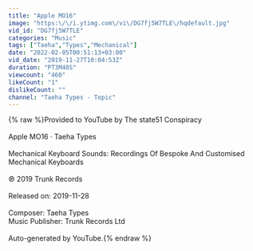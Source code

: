 ```yaml
---
title: "Apple MO16"
image: "https:\/\/i.ytimg.com\/vi\/DG7fj5W7TLE\/hqdefault.jpg"
vid_id: "DG7fj5W7TLE"
categories: "Music"
tags: ["Taeha","Types","Mechanical"]
date: "2022-02-05T00:51:13+03:00"
vid_date: "2019-11-27T10:04:53Z"
duration: "PT3M40S"
viewcount: "460"
likeCount: "1"
dislikeCount: ""
channel: "Taeha Types - Topic"
---
```

{% raw %}Provided to YouTube by The state51 Conspiracy<br /><br />Apple MO16 · Taeha Types<br /><br />Mechanical Keyboard Sounds: Recordings Of Bespoke And Customised Mechanical Keyboards<br /><br />℗ 2019 Trunk Records<br /><br />Released on: 2019-11-28<br /><br />Composer: Taeha Types<br />Music  Publisher: Trunk Records Ltd<br /><br />Auto-generated by YouTube.{% endraw %}
